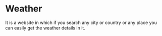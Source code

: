 # Weather
It is a website in which if you search any city or country or any place you can easily get the weather details in it.
